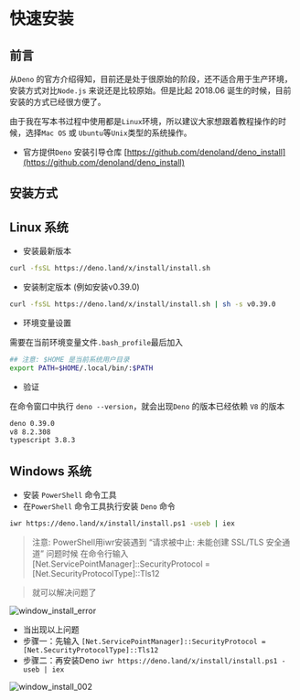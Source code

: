 # 快速安装

## 前言

从`Deno` 的官方介绍得知，目前还是处于很原始的阶段，还不适合用于生产环境，安装方式对比`Node.js` 来说还是比较原始。但是比起 2018.06 诞生的时候，目前安装的方式已经很方便了。

由于我在写本书过程中使用都是`Linux`环境，所以建议大家想跟着教程操作的时候，选择`Mac OS` 或 `Ubuntu`等`Unix`类型的系统操作。


- 官方提供`Deno` 安装引导仓库 [https://github.com/denoland/deno_install](https://github.com/denoland/deno_install)

## 安装方式


## Linux 系统

- 安装最新版本

```sh
curl -fsSL https://deno.land/x/install/install.sh
```

- 安装制定版本 (例如安装v0.39.0)

```sh
curl -fsSL https://deno.land/x/install/install.sh | sh -s v0.39.0
```

- 环境变量设置


需要在当前环境变量文件`.bash_profile`最后加入

```sh
## 注意: $HOME 是当前系统用户目录
export PATH=$HOME/.local/bin/:$PATH
```

- 验证

在命令窗口中执行 `deno --version`，就会出现`Deno` 的版本已经依赖 `V8` 的版本

```sh
deno 0.39.0
v8 8.2.308
typescript 3.8.3
```


## Windows 系统

- 安装 `PowerShell` 命令工具
- 在`PowerShell` 命令工具执行安装 `Deno` 命令


```sh
iwr https://deno.land/x/install/install.ps1 -useb | iex
```

> 注意: 
> PowerShell用iwr安装遇到 “请求被中止: 未能创建 SSL/TLS 安全通道” 问题时候
> 在命令行输入 [Net.ServicePointManager]::SecurityProtocol = [Net.SecurityProtocolType]::Tls12

> 就可以解决问题了

![window_install_error](https://user-images.githubusercontent.com/8216630/53027772-8c9caa80-34a0-11e9-9597-85398fb3881c.jpg)

- 当出现以上问题
- 步骤一：先输入 `[Net.ServicePointManager]::SecurityProtocol = [Net.SecurityProtocolType]::Tls12`
- 步骤二：再安装Deno `iwr https://deno.land/x/install/install.ps1 -useb | iex`

![window_install_002](https://user-images.githubusercontent.com/8216630/53028675-45171e00-34a2-11e9-87c1-7f53a242a6b1.jpg)


